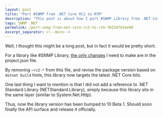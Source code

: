 ```yaml
---
layout: post
title: "Port #SNMP from .NET Core RC2 to RTM"
description: "This post is about how I port #SNMP Library from .NET Core RC2 to RTM."
tags: SNMP .NET
permalink: /port-snmp-from-net-core-rc2-to-rtm-76234f61be98
excerpt_separator: <!--more-->
---
```

Well, I thought this might be a long post, but in fact it would be pretty short.

For a library like #SNMP Library, [the only changes](https://github.com/lextudio/sharpsnmplib/commit/0c7341addb8cbc158aaed08ba55bb235df6ee88f) I need to make are in the project.json file.
<!--more-->

By removing `–rc2-*` from this file, and revise the package version based on `dotnet build` hints, this library now targets the latest .NET Core bits.

One last thing I want to mention is that I did not add a reference to .NET Standard Library (NETStandard.Library), simply because this library sits in the same layer (similar to System.Net.Http).

Thus, now the library version has been bumped to 10 Beta 1. Should soon finally the API surface and release it officially.

